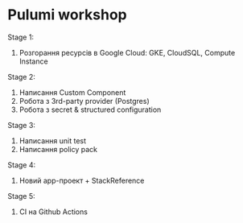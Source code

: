 # Pulumi workshop

Stage 1:
1. Розгорання ресурсів в Google Cloud: GKE, CloudSQL, Compute Instance

Stage 2:
1. Написання Custom Component
2. Робота з 3rd-party provider (Postgres)
3. Робота з secret & structured configuration

Stage 3:
1. Написання unit test
2. Написання policy pack

Stage 4:
1. Новий app-проект + StackReference

Stage 5:
1. CI на Github Actions